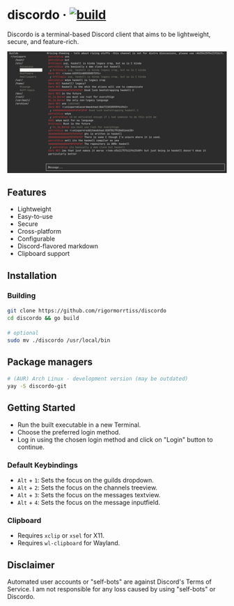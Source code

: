 # discordo &middot; [![build](https://github.com/rigormorrtiss/discordo/actions/workflows/build.yml/badge.svg)](https://github.com/rigormorrtiss/discordo/actions/workflows/build.yml)

Discordo is a terminal-based Discord client that aims to be lightweight, secure, and feature-rich.

![Preview](.github/preview.png)

## Features

- Lightweight
- Easy-to-use
- Secure
- Cross-platform
- Configurable
- Discord-flavored markdown
- Clipboard support

## Installation

### Building

```bash
git clone https://github.com/rigormorrtiss/discordo
cd discordo && go build

# optional
sudo mv ./discordo /usr/local/bin
```

## Package managers

```bash
# (AUR) Arch Linux - development version (may be outdated)
yay -S discordo-git
```

## Getting Started

- Run the built executable in a new Terminal.
- Choose the preferred login method.
- Log in using the chosen login method and click on "Login" button to continue.

### Default Keybindings

- `Alt` + `1`: Sets the focus on the guilds dropdown.
- `Alt` + `2`: Sets the focus on the channels treeview.
- `Alt` + `3`: Sets the focus on the messages textview.
- `Alt` + `4`: Sets the focus on the message inputfield.

### Clipboard

- Requires `xclip` or `xsel` for X11.
- Requires `wl-clipboard` for Wayland.

## Disclaimer

Automated user accounts or "self-bots" are against Discord's Terms of Service. I am not responsible for any loss caused by using "self-bots" or Discordo.
